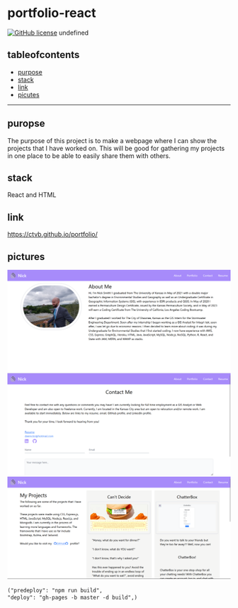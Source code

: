 # portfolio-react
  [![GitHub license](https://img.shields.io/badge/license-MIT-blue.svg)](undefined)
  undefined
  ## tableofcontents
  * [purpose](#purpose)
  * [stack](#stack)
  * [link](#link)
  * [picutes](#pictures)
  ---
  ## puropse
  The purpose of this project is to make a webpage where I can show the projects that I have worked on. This will be good for gathering my projects in one place to be able to easily share them with others.
  ## stack
  React and HTML
  ## link
  https://ctvb.github.io/portfolio/
  ## pictures
  ![Alt text](public/about.png)
  ![Alt text](public/contact.png)
  ![Alt text](public/portfolio.png)

    ("predeploy": "npm run build",
    "deploy": "gh-pages -b master -d build",)
